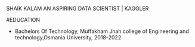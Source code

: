 SHAIK KALAM
AN ASPIRING DATA SCIENTIST | KAGGLER

#EDUCATION 
* Bachelors Of Technology, Muffakham Jhah college of Engineering and technology,Osmania University, 2018-2022



